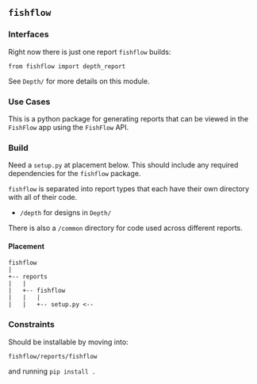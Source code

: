 ## `fishflow`

### Interfaces

Right now there is just one report `fishflow` builds:

`from fishflow import depth_report`

See `Depth/` for more details on this module. 

### Use Cases

This is a python package for generating reports that can be viewed in the `FishFlow` app using the `FishFlow` API. 

### Build

Need a `setup.py` at placement below. This should include any required dependencies for the `fishflow` package. 

`fishflow` is separated into report types that each have their own directory with all of their code. 

- `/depth` for designs in `Depth/`

There is also a `/common` directory for code used across different reports. 

#### Placement

```
fishflow
|
+-- reports
|   |
|   +-- fishflow
|   |   |
|   |   +-- setup.py <--
```

### Constraints

Should be installable by moving into:

`fishflow/reports/fishflow`

and running `pip install .`

